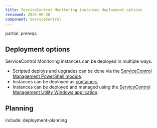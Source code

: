 ```yaml
---
title: ServiceControl Monitoring instances deployment options
reviewed: 2024-06-28
component: ServiceControl
---
```

partial: prereqs

## Deployment options

ServiceControl Monitoring instances can be deployed in multiple ways.

- Scripted deploys and upgrades can be done via the [ServiceControl Management PowerShell module](powershell.md).
- Instances can be deployed as [containers](containers.md)
- Instances can be deployed and managed using the [ServiceControl Management Utility Windows application](scmu.md).

## Planning

include: deployment-planning
